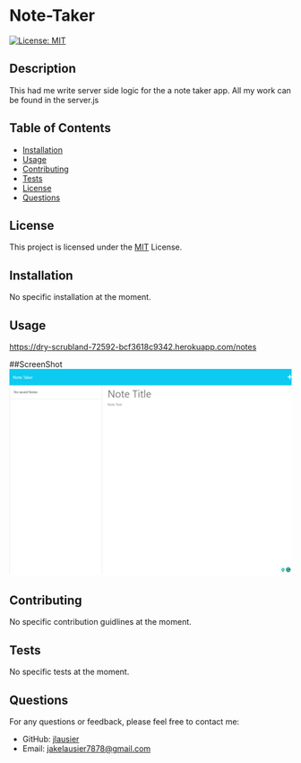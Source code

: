 # Note-Taker
  [![License: MIT](https://img.shields.io/badge/License-MIT-yellow.svg)](https://opensource.org/licenses/MIT)

  ## Description
  This had me write server side logic for the a note taker app. All my work can be found in the server.js
  
  ## Table of Contents
  - [Installation](#installation)
  - [Usage](#usage)
  - [Contributing](#contributing)
  - [Tests](#tests)
  - [License](#license)
  - [Questions](#questions)
  ## License

This project is licensed under the [MIT](https://opensource.org/licenses/MIT) License.
  
  ## Installation
  No specific installation at the moment.
  
  ## Usage

 https://dry-scrubland-72592-bcf3618c9342.herokuapp.com/notes


 ##ScreenShot
 ![ScreenShot](./dry-scrubland-72592-bcf3618c9342.herokuapp.com_notes.png)
  
  ## Contributing
  No specific contribution guidlines at the moment.
  
  ## Tests
  No specific tests at the moment.
  
  ## Questions
  For any questions or feedback, please feel free to contact me:
  - GitHub: [jlausier](https://github.com/jlausier)
  - Email: jakelausier7878@gmail.com
  